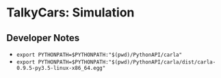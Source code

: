 # TalkyCars: Simulation

## Developer Notes
* `export PYTHONPATH=$PYTHONPATH:"$(pwd)/PythonAPI/carla"`
* `export PYTHONPATH=$PYTHONPATH:"$(pwd)/PythonAPI/carla/dist/carla-0.9.5-py3.5-linux-x86_64.egg"`